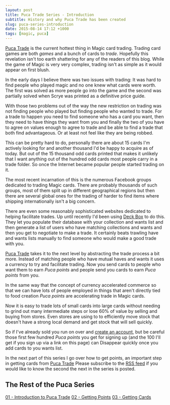 ```yaml
---
layout: post
title: Puca Trade Series - Introduction
subtitle: History and why Puca Trade has been created
slug: puca-series-introduction
date: 2015-08-14 17:12 +1000
tags: [magic, puca]
---
```


[Puca Trade][1] is the current hottest thing in Magic card trading. Trading 
card games are both *games* and a bunch of cards to *trade*. Hopefully this 
revelation isn't too earth shattering for any of the readers of this blog.
While the game of Magic is very very complex, trading isn't as simple as it
would appear on first blush.

In the early days I believe there was two issues with trading: It was hard to 
find people who played magic and no one knew what cards were worth. The first
was solved as more people go into the game and the second was partially solved
when Scrye was printed as a definitive price guide.

With those two problems out of the way the new restriction on trading was not
finding people who played but finding people who wanted to trade. For a trade
to happen you need to find someone who has a card you want, then they need to
have things they want from you and finally the two of you have to agree on 
values enough to agree to trade and be able to find a trade that both find 
advantageous. Or at least not feel like they are being robbed.

This can be pretty hard to do, personally there are about 15 cards I'm actively
looking for and another thousand I'd be happy to acquire as of today. But out of
the 15 thousand odd cards printed that makes it unlikely that I want anything 
out of the hundred odd cards most people carry in a trade folder. So once the
Internet became popular people started trading on it. 

The most recent incarnation of this is the numerous Facebook groups dedicated to 
trading Magic cards. There are probably thousands of such groups, most of them 
split up in different geographical regions but then there are several global ones 
for the trading of harder to find items where shipping internationally isn't a 
big concern.

There are even some reasonably sophisticated websites dedicated to helping 
facilitate trades. Up until recently I'd been using [Deck Box][3] to do this. 
They let you populate their database with your collection and wants list and then
generate a list of users who have matching collections and wants and then you get
to negotiate to make a trade. It certainly beats trawling have and wants lists 
manually to find someone who would make a good trade with you.

[Puca Trade][1] takes it to the next level by abstracting the trade process a bit
more. Instead of matching people who have mutual haves and wants it uses a 
currency to try and facilitate trading. Now you send cards to people who want 
them to earn *Puca points* and people send you cards to earn *Puca points* from 
you.

In the same way that the concept of currency accelerated commerce so that we can
have lots of people employed in things that aren't directly tied to food 
creation *Puca points* are accelerating trade in Magic cards.

Now it is easy to trade lots of small cards into large cards without needing to 
grind out many intermediate steps or lose 60% of value by selling and buying 
from stores. Even stores are using to to efficiently move stock that doesn't have 
a strong local demand and get stock that will sell quickly.

So if I've already sold you run on over and [create an account][1], but be careful
those first few hundred *Puca points* you get for signing up (and the 100 I'll get
if you sign up via a link on this page) can Disappear quickly once you add cards
to you wants list.

In the next part of this series I go over how to get points, an important step in 
getting cards from [Puca Trade][1] Please subscribe to the [RSS feed][4] if you would 
like to know the second the next in the series is posted.

## The Rest of the Puca Series

[01 - Introduction to Puca Trade][101]
[02 - Getting Points][102]
[03 - Getting Cards][103]

[1]: https://pucatrade.com/invite/gift/65746
[2]: https://pucatrade.com/
[3]: https://deckbox.org/
[4]: /feed.XML
[101]: /2015-08-14-puca-01-introduction
[102]: /2015-08-16-puca-02-getting-points
[103]: /2015-09-01-puca-03-gettings-cards
